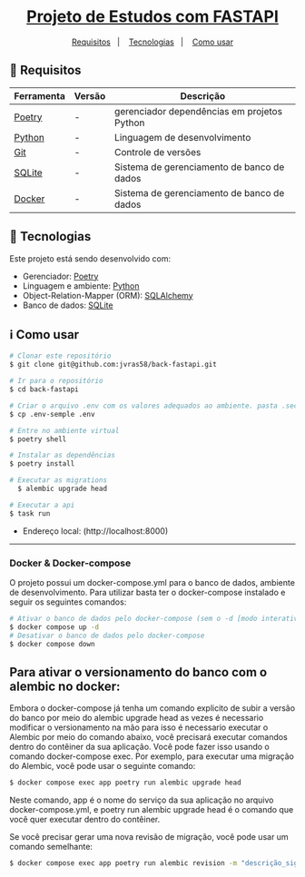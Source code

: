 
<h1 align="center">
  <a href="#">Projeto de Estudos com FASTAPI</a>
</h1>

<p align="center">
  <a href="#memo-requisitos">Requisitos</a>&nbsp;&nbsp;&nbsp;|&nbsp;&nbsp;&nbsp;
  <a href="#rocket-tecnologias">Tecnologias</a>&nbsp;&nbsp;&nbsp;|&nbsp;&nbsp;&nbsp;
  <a href="#information_source-como-usar">Como usar</a>
</p>

## :memo: Requisitos

| Ferramenta                                         | Versão  | Descrição                                   |
| -------------------------------------------------- | ------- | ------------------------------------------- |
| [Poetry](https://python-poetry.org/)               | -       | gerenciador dependências em projetos Python |
| [Python](https://www.python.org/)                  | -       | Linguagem de desenvolvimento                |
| [Git](https://git-scm.com)                         | -       | Controle de versões                         |
| [SQLite](https://sqlite.org/)                      | -       | Sistema de gerenciamento de banco de dados  |
| [Docker](https://sqlite.org/)                      | -       | Sistema de gerenciamento de banco de dados  |


## :rocket: Tecnologias

Este projeto está sendo desenvolvido com:

- Gerenciador: [Poetry](https://python-poetry.org/)
- Linguagem e ambiente: [Python](https://www.python.org/)
- Object-Relation-Mapper (ORM): [SQLAlchemy](https://www.sqlalchemy.org/)
- Banco de dados: [SQLite](https://sqlite.org/)


## :information_source: Como usar

```bash
# Clonar este repositório
$ git clone git@github.com:jvras58/back-fastapi.git

# Ir para o repositório
$ cd back-fastapi  

# Criar o arquivo .env com os valores adequados ao ambiente. pasta .secrets precisa ter (TESTE_SECRET).
$ cp .env-semple .env

# Entre no ambiente virtual
$ poetry shell

# Instalar as dependências
$ poetry install

# Executar as migrations
  $ alembic upgrade head

# Executar a api
$ task run
```

- Endereço local: (http://localhost:8000)


---

### Docker & Docker-compose

O projeto possui um docker-compose.yml para o banco de dados, ambiente de desenvolvimento. Para utilizar basta ter o docker-compose instalado e seguir os seguintes comandos:

```bash
# Ativar o banco de dados pelo docker-compose (sem o -d [modo interativo])
$ docker compose up -d
# Desativar o banco de dados pelo docker-compose
$ docker compose down
```


## Para ativar o versionamento do banco com o alembic no docker:
Embora o docker-compose já tenha um comando explicito de subir a versão do banco por meio do alembic upgrade head as vezes é necessario modificar o versionamento na mão para isso é necessario executar o Alembic por meio do comando abaixo, você precisará executar comandos dentro do contêiner da sua aplicação. Você pode fazer isso usando o comando docker-compose exec. Por exemplo, para executar uma migração do Alembic, você pode usar o seguinte comando:

```bash
$ docker compose exec app poetry run alembic upgrade head
```

Neste comando, app é o nome do serviço da sua aplicação no arquivo docker-compose.yml, e poetry run alembic upgrade head é o comando que você quer executar dentro do contêiner.

Se você precisar gerar uma nova revisão de migração, você pode usar um comando semelhante:

```bash
$ docker compose exec app poetry run alembic revision -m "descrição_significativa"
```


